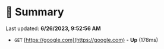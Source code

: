 # 📖 Summary
Last updated: **6/26/2023, 9:52:56 AM**

- `GET` [https://google.com](https://google.com) - **Up** (178ms)
